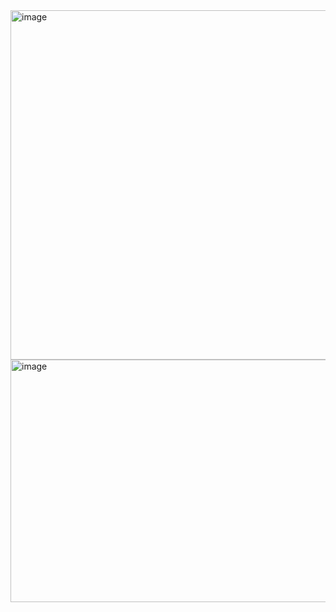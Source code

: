 <img width="754" height="559" alt="image" src="https://github.com/user-attachments/assets/c9168719-abea-47be-acc8-b49fd815c0ce" />
<img width="731" height="388" alt="image" src="https://github.com/user-attachments/assets/9b72865f-f7e7-4151-b079-e88dd7f0ec5b" />
